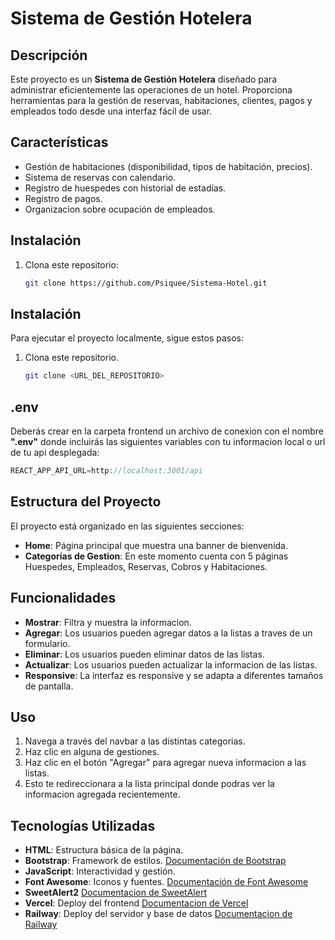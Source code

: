 # Sistema de Gestión Hotelera

## Descripción
Este proyecto es un **Sistema de Gestión Hotelera** diseñado para administrar eficientemente las operaciones de un hotel. Proporciona herramientas para la gestión de reservas, habitaciones, clientes, pagos y empleados todo desde una interfaz fácil de usar.

## Características
- Gestión de habitaciones (disponibilidad, tipos de habitación, precios).
- Sistema de reservas con calendario.
- Registro de huespedes con historial de estadías.
- Registro de pagos.
- Organizacion sobre ocupación de empleados.



## Instalación
1. Clona este repositorio:
   ```bash
   git clone https://github.com/Psiquee/Sistema-Hotel.git

## Instalación
Para ejecutar el proyecto localmente, sigue estos pasos:
1. Clona este repositorio.
   ```bash
   git clone <URL_DEL_REPOSITORIO>
   ```


## .env
Deberás crear en la carpeta frontend un archivo de conexion con el nombre **".env"** donde incluirás las siguientes variables con tu informacion local o url de tu api desplegada:
```javascript
REACT_APP_API_URL=http://localhost:3001/api

```


## Estructura del Proyecto
El proyecto está organizado en las siguientes secciones:

- **Home**: Página principal que muestra una banner de bienvenida.
- **Categorías de Gestion**: En este momento cuenta con 5 páginas Huespedes, Empleados, Reservas, Cobros y Habitaciones.


## Funcionalidades

- **Mostrar**: Filtra y muestra la informacion.
- **Agregar**: Los usuarios pueden agregar datos a la listas a traves de un formulario.
- **Eliminar**: Los usuarios pueden eliminar datos de las listas.
- **Actualizar**: Los usuarios pueden actualizar la informacion de las listas.
- **Responsive**: La interfaz es responsive y se adapta a diferentes tamaños de pantalla.



## Uso

1. Navega a través del navbar a las distintas categorias.
2.  Haz clic en alguna de gestiones.
3. Haz clic en el botón "Agregar" para agregar nueva informacion a las listas.
4. Esto te redireccionara a la lista principal donde podras ver la informacion agregada recientemente.



## Tecnologías Utilizadas
- **HTML**: Estructura básica de la página.
- **Bootstrap**: Framework de estilos. [Documentación de Bootstrap](https://getbootstrap.com/docs/5.3/getting-started/introduction/)
- **JavaScript**: Interactividad y gestión.
- **Font Awesome**: Iconos y fuentes. [Documentación de Font Awesome](https://fontawesome.com/)
- **SweetAlert2**   [Documentacion de SweetAlert](https://sweetalert2.github.io/)
- **Vercel**: Deploy del frontend [Documentacion de Vercel](https://vercel.com/docs) 
- **Railway**:  Deploy del servidor y base de datos [Documentacion de Railway](https://docs.railway.com/)
  

